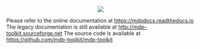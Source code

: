 <div align="center" width="100" height="50">
  <img src="https://mdp-toolkit.github.io/_images/logo_animation.gif"><br>
</div>



Please refer to the online documentation at https://mdpdocs.readthedocs.io
The legacy documentation is still available at http://mdp-toolkit.sourceforge.net
The source code is available at https://github.com/mdp-toolkit/mdp-toolkit
